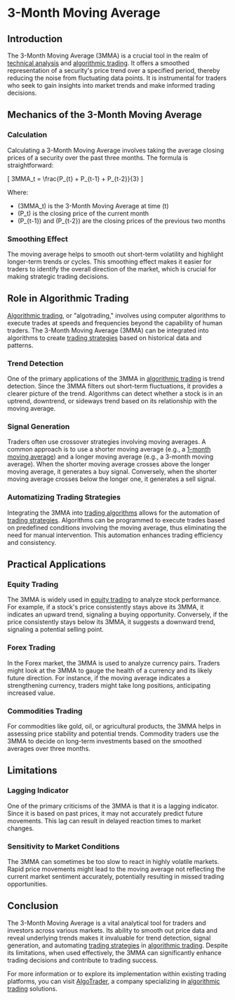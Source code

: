 # 3-Month Moving Average

## Introduction

The 3-Month Moving Average (3MMA) is a crucial tool in the realm of [technical analysis](../t/technical_analysis.md) and [algorithmic trading](../a/algorithmic_trading.md). It offers a smoothed representation of a security's price trend over a specified period, thereby reducing the noise from fluctuating data points. It is instrumental for traders who seek to gain insights into market trends and make informed trading decisions.

## Mechanics of the 3-Month Moving Average

### Calculation
Calculating a 3-Month Moving Average involves taking the average closing prices of a security over the past three months. The formula is straightforward:

\[
3MMA_t = \frac{P_{t} + P_{t-1} + P_{t-2}}{3}
\]

Where:
- \(3MMA_t\) is the 3-Month Moving Average at time \(t\)
- \(P_t\) is the closing price of the current month
- \(P_{t-1}\) and \(P_{t-2}\) are the closing prices of the previous two months

### Smoothing Effect

The moving average helps to smooth out short-term volatility and highlight longer-term trends or cycles. This smoothing effect makes it easier for traders to identify the overall direction of the market, which is crucial for making strategic trading decisions.

## Role in Algorithmic Trading

[Algorithmic trading](../a/algorithmic_trading.md), or "algotrading," involves using computer algorithms to execute trades at speeds and frequencies beyond the capability of human traders. The 3-Month Moving Average (3MMA) can be integrated into algorithms to create [trading strategies](../t/trading_strategies.md) based on historical data and patterns.

### Trend Detection

One of the primary applications of the 3MMA in [algorithmic trading](../a/algorithmic_trading.md) is trend detection. Since the 3MMA filters out short-term fluctuations, it provides a clearer picture of the trend. Algorithms can detect whether a stock is in an uptrend, downtrend, or sideways trend based on its relationship with the moving average.

### Signal Generation

Traders often use crossover strategies involving moving averages. A common approach is to use a shorter moving average (e.g., a [1-month moving average](../1/1-month_moving_average.md)) and a longer moving average (e.g., a 3-month moving average). When the shorter moving average crosses above the longer moving average, it generates a buy signal. Conversely, when the shorter moving average crosses below the longer one, it generates a sell signal.

### Automatizing Trading Strategies

Integrating the 3MMA into [trading algorithms](../t/trading_algorithms.md) allows for the automation of [trading strategies](../t/trading_strategies.md). Algorithms can be programmed to execute trades based on predefined conditions involving the moving average, thus eliminating the need for manual intervention. This automation enhances trading efficiency and consistency.

## Practical Applications

### Equity Trading

The 3MMA is widely used in [equity trading](../e/equity_trading.md) to analyze stock performance. For example, if a stock's price consistently stays above its 3MMA, it indicates an upward trend, signaling a buying opportunity. Conversely, if the price consistently stays below its 3MMA, it suggests a downward trend, signaling a potential selling point.

### Forex Trading

In the Forex market, the 3MMA is used to analyze currency pairs. Traders might look at the 3MMA to gauge the health of a currency and its likely future direction. For instance, if the moving average indicates a strengthening currency, traders might take long positions, anticipating increased value.

### Commodities Trading

For commodities like gold, oil, or agricultural products, the 3MMA helps in assessing price stability and potential trends. Commodity traders use the 3MMA to decide on long-term investments based on the smoothed averages over three months.

## Limitations

### Lagging Indicator

One of the primary criticisms of the 3MMA is that it is a lagging indicator. Since it is based on past prices, it may not accurately predict future movements. This lag can result in delayed reaction times to market changes.

### Sensitivity to Market Conditions

The 3MMA can sometimes be too slow to react in highly volatile markets. Rapid price movements might lead to the moving average not reflecting the current market sentiment accurately, potentially resulting in missed trading opportunities.

## Conclusion

The 3-Month Moving Average is a vital analytical tool for traders and investors across various markets. Its ability to smooth out price data and reveal underlying trends makes it invaluable for trend detection, signal generation, and automating [trading strategies](../t/trading_strategies.md) in [algorithmic trading](../a/algorithmic_trading.md). Despite its limitations, when used effectively, the 3MMA can significantly enhance trading decisions and contribute to trading success.

For more information or to explore its implementation within existing trading platforms, you can visit [AlgoTrader](https://www.algotrader.com/), a company specializing in [algorithmic trading](../a/algorithmic_trading.md) solutions.